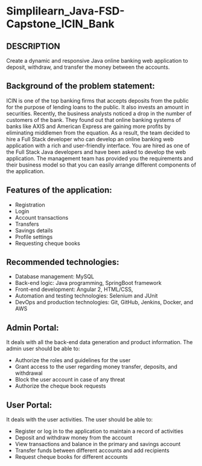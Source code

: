 # Simplilearn_Java-FSD-Capstone_ICIN_Bank

## DESCRIPTION

Create a dynamic and responsive Java online banking web application to deposit, withdraw, and transfer the money between the accounts.

## Background of the problem statement:
ICIN is one of the top banking firms that accepts deposits from the public for the purpose of lending loans to the public. It also invests an amount in securities.
Recently, the business analysts noticed a drop in the number of customers of the bank. They found out that online banking systems of banks like AXIS and American Express are gaining more profits by eliminating middlemen from the equation. As a result, the team decided to hire a Full Stack developer who can develop an online banking web application with a rich and user-friendly interface.
You are hired as one of the Full Stack Java developers and have been asked to develop the web application. The management team has provided you the requirements and their business model so that you can easily arrange different components of the application.

## Features of the application:

* Registration
* Login
* Account transactions
* Transfers
* Savings details
* Profile settings
* Requesting cheque books

## Recommended technologies:

- Database management: MySQL
- Back-end logic: Java programming, SpringBoot framework
- Front-end development: Angular 2, HTML/CSS,
- Automation and testing technologies: Selenium and JUnit
- DevOps and production technologies: Git, GitHub, Jenkins, Docker, and AWS


## Admin Portal:
It deals with all the back-end data generation and product information. The admin user should be able to:

- Authorize the roles and guidelines for the user
- Grant access to the user regarding money transfer, deposits, and withdrawal
- Block the user account in case of any threat
- Authorize the cheque book requests

## User Portal:
It deals with the user activities. The user should be able to:

- Register or log in to the application to maintain a record of activities
- Deposit and withdraw money from the account
- View transactions and balance in the primary and savings account
- Transfer funds between different accounts and add recipients
- Request cheque books for different accounts
